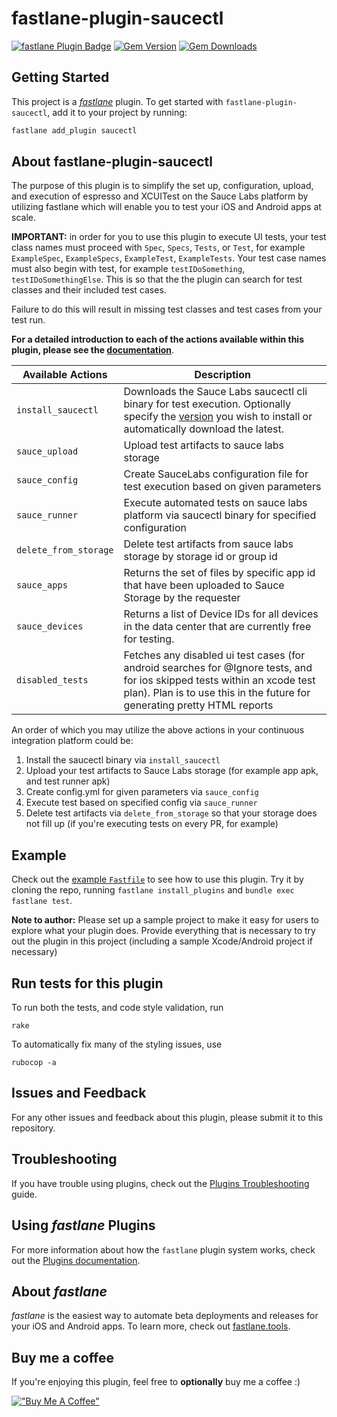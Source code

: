 # fastlane-plugin-saucectl

[![fastlane Plugin Badge](https://rawcdn.githack.com/fastlane/fastlane/master/fastlane/assets/plugin-badge.svg)](https://rubygems.org/gems/fastlane-plugin-saucectl)
[![Gem Version](https://badge.fury.io/rb/fastlane-plugin-saucectl.svg)](https://badge.fury.io/rb/fastlane-plugin-saucectl)
[![Gem Downloads](https://img.shields.io/gem/dt/fastlane-plugin-saucectl?color=light-green)](https://img.shields.io/gem/dt/fastlane-plugin-saucectl)

## Getting Started

This project is a [_fastlane_](https://github.com/fastlane/fastlane) plugin. To get started with `fastlane-plugin-saucectl`, add it to your project by running:

```bash
fastlane add_plugin saucectl
```

## About fastlane-plugin-saucectl

The purpose of this plugin is to simplify the set up, configuration, upload, and execution of espresso and XCUITest on the Sauce Labs platform by utilizing fastlane which will enable you to test your iOS and Android apps at scale.

**IMPORTANT:** in order for you to use this plugin to execute UI tests, your test class names must proceed with `Spec`, `Specs`, `Tests`, or `Test`, for example `ExampleSpec`, `ExampleSpecs`, `ExampleTest`, `ExampleTests`. Your test case names must also begin with test, for example `testIDoSomething`, `testIDoSomethingElse`. This is so that the the plugin can search for test classes and their included test cases.

Failure to do this will result in missing test classes and test cases from your test run.

**For a detailed introduction to each of the actions available within this plugin, please see the [documentation](https://ianrhamilton.github.io/fastlane-plugin-saucectl/#fastlane-plugin-saucectl)**.

| Available Actions   | Description                                                                                                                                                                                                  |
|---------------------|--------------------------------------------------------------------------------------------------------------------------------------------------------------------------------------------------------------|
| `install_saucectl`    | Downloads the Sauce Labs saucectl cli binary for test execution. Optionally specify the [version](https://github.com/saucelabs/saucectl/releases/) you wish to install or automatically download the latest. |
| `sauce_upload`        | Upload test artifacts to sauce labs storage                                                                                                                                                                  | 
| `sauce_config`        | Create SauceLabs configuration file for test execution based on given parameters                                                                                                                             |
| `sauce_runner`        | Execute automated tests on sauce labs platform via saucectl binary for specified configuration                                                                                                               | 
| `delete_from_storage` | Delete test artifacts from sauce labs storage by storage id or group id                                                                                                                                      |
| `sauce_apps`          | Returns the set of files by specific app id that have been uploaded to Sauce Storage by the requester                                                                                                        |
| `sauce_devices`       | Returns a list of Device IDs for all devices in the data center that are currently free for testing.                                                                                                         |
| `disabled_tests`      | Fetches any disabled ui test cases (for android searches for @Ignore tests, and for ios skipped tests within an xcode test plan). Plan is to use this in the future for generating pretty HTML reports       | 

An order of which you may utilize the above actions in your continuous integration platform could be:
1. Install the saucectl binary via `install_saucectl`
2. Upload your test artifacts to Sauce Labs storage (for example app apk, and test runner apk)
3. Create config.yml for given parameters via `sauce_config` 
4. Execute test based on specified config via `sauce_runner`
5. Delete test artifacts via `delete_from_storage` so that your storage does not fill up (if you're executing tests on every PR, for example)

## Example

Check out the [example `Fastfile`](fastlane/Fastfile) to see how to use this plugin. Try it by cloning the repo, running `fastlane install_plugins` and `bundle exec fastlane test`.

**Note to author:** Please set up a sample project to make it easy for users to explore what your plugin does. Provide everything that is necessary to try out the plugin in this project (including a sample Xcode/Android project if necessary)

## Run tests for this plugin

To run both the tests, and code style validation, run

```
rake
```

To automatically fix many of the styling issues, use
```
rubocop -a
```

## Issues and Feedback

For any other issues and feedback about this plugin, please submit it to this repository.

## Troubleshooting

If you have trouble using plugins, check out the [Plugins Troubleshooting](https://docs.fastlane.tools/plugins/plugins-troubleshooting/) guide.

## Using _fastlane_ Plugins

For more information about how the `fastlane` plugin system works, check out the [Plugins documentation](https://docs.fastlane.tools/plugins/create-plugin/).

## About _fastlane_

_fastlane_ is the easiest way to automate beta deployments and releases for your iOS and Android apps. To learn more, check out [fastlane.tools](https://fastlane.tools).

## Buy me a coffee
If you're enjoying this plugin, feel free to **optionally** buy me a coffee :) 

[!["Buy Me A Coffee"](https://www.buymeacoffee.com/assets/img/custom_images/orange_img.png)](https://www.buymeacoffee.com/ianrhamilton)

